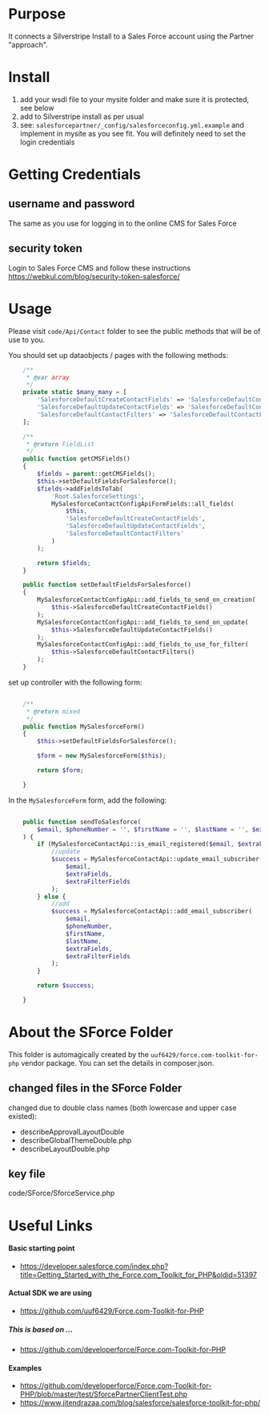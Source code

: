 # Purpose

It connects a Silverstripe Install to a Sales Force account using the Partner "approach".



# Install

 1. add your wsdl file to your mysite folder and make sure it is protected, see below
 2. add to Silverstripe install as per usual
 3. see: `salesforcepartner/_config/salesforceconfig.yml.example` and implement in mysite
   as you see fit. You will definitely need to set the login credentials

# Getting Credentials

## username and password

The same as you use for logging in to the online CMS for Sales Force

## security token

Login to Sales Force CMS and follow these instructions
https://webkul.com/blog/security-token-salesforce/


# Usage

Please visit `code/Api/Contact` folder to see the public methods that will be of use to you.

You should set up dataobjects / pages with the following methods:
```php
    /**
     * @var array
     */
    private static $many_many = [
        'SalesforceDefaultCreateContactFields' => 'SalesforceDefaultContactField',
        'SalesforceDefaultUpdateContactFields' => 'SalesforceDefaultContactField',
        'SalesforceDefaultContactFilters' => 'SalesforceDefaultContactField',
    ];

    /**
     * @return FieldList
     */
    public function getCMSFields()
    {
        $fields = parent::getCMSFields();
        $this->setDefaultFieldsForSalesforce();
        $fields->addFieldsToTab(
            'Root.SalesforceSettings',
            MySalesforceContactConfigApiFormFields::all_fields(
                $this,
                'SalesforceDefaultCreateContactFields',
                'SalesforceDefaultUpdateContactFields',
                'SalesforceDefaultContactFilters'
            )
        );

        return $fields;
    }

    public function setDefaultFieldsForSalesforce()
    {
        MySalesforceContactConfigApi::add_fields_to_send_on_creation(
            $this->SalesforceDefaultCreateContactFields()
        );
        MySalesforceContactConfigApi::add_fields_to_send_on_update(
            $this->SalesforceDefaultUpdateContactFields()
        );
        MySalesforceContactConfigApi::add_fields_to_use_for_filter(
            $this->SalesforceDefaultContactFilters()
        );
    }

```

set up controller with the following form:

```php

    /**
     * @return mixed
     */
    public function MySalesforceForm()
    {
        $this->setDefaultFieldsForSalesforce();

        $form = new MySalesforceForm($this);

        return $form;

    }
```

In the `MySalesforceForm` form, add the following:

```php

    public function sendToSalesforce(
        $email, $phoneNumber = '', $firstName = '', $lastName = '', $extraFields = [], $extraFilterFields = []
    ) {
        if (MySalesforceContactApi::is_email_registered($email, $extraFilterFields)) {
            //update
            $success = MySalesforceContactApi::update_email_subscriber(
                $email,
                $extraFields,
                $extraFilterFields
            );
        } else {
            //add
            $success = MySalesforceContactApi::add_email_subscriber(
                $email,
                $phoneNumber,
                $firstName,
                $lastName,
                $extraFields,
                $extraFilterFields
            );
        }

        return $success;

    }

```


# About the SForce Folder

This folder is automagically created by the `uuf6429/force.com-toolkit-for-php`
vendor package.  You can set the details in composer.json.

## changed files in the SForce Folder

changed due to double class names (both lowercase and upper case existed):
 - describeApprovalLayoutDouble
 - describeGlobalThemeDouble.php
 - describeLayoutDouble.php

## key file
code/SForce/SforceService.php



# Useful Links

#### Basic starting point
- https://developer.salesforce.com/index.php?title=Getting_Started_with_the_Force.com_Toolkit_for_PHP&oldid=51397

#### Actual SDK we are using
- https://github.com/uuf6429/Force.com-Toolkit-for-PHP

##### This is based on ...
- https://github.com/developerforce/Force.com-Toolkit-for-PHP

#### Examples
- https://github.com/developerforce/Force.com-Toolkit-for-PHP/blob/master/test/SforcePartnerClientTest.php
- https://www.jitendrazaa.com/blog/salesforce/salesforce-toolkit-for-php/
